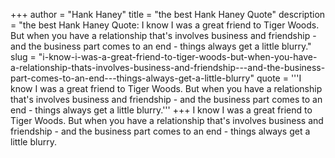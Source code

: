 +++
author = "Hank Haney"
title = "the best Hank Haney Quote"
description = "the best Hank Haney Quote: I know I was a great friend to Tiger Woods. But when you have a relationship that's involves business and friendship - and the business part comes to an end - things always get a little blurry."
slug = "i-know-i-was-a-great-friend-to-tiger-woods-but-when-you-have-a-relationship-thats-involves-business-and-friendship---and-the-business-part-comes-to-an-end---things-always-get-a-little-blurry"
quote = '''I know I was a great friend to Tiger Woods. But when you have a relationship that's involves business and friendship - and the business part comes to an end - things always get a little blurry.'''
+++
I know I was a great friend to Tiger Woods. But when you have a relationship that's involves business and friendship - and the business part comes to an end - things always get a little blurry.
